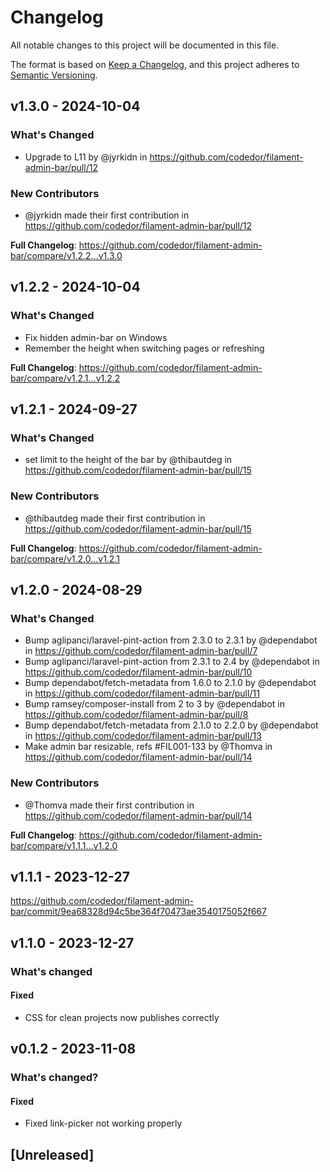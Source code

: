 # Changelog

All notable changes to this project will be documented in this file.

The format is based on [Keep a Changelog](https://keepachangelog.com/en/1.0.0/),
and this project adheres to [Semantic Versioning](https://semver.org/spec/v2.0.0.html).

## v1.3.0 - 2024-10-04

### What's Changed

* Upgrade to L11 by @jyrkidn in https://github.com/codedor/filament-admin-bar/pull/12

### New Contributors

* @jyrkidn made their first contribution in https://github.com/codedor/filament-admin-bar/pull/12

**Full Changelog**: https://github.com/codedor/filament-admin-bar/compare/v1.2.2...v1.3.0

## v1.2.2 - 2024-10-04

### What's Changed

* Fix hidden admin-bar on Windows
* Remember the height when switching pages or refreshing

**Full Changelog**: https://github.com/codedor/filament-admin-bar/compare/v1.2.1...v1.2.2

## v1.2.1 - 2024-09-27

### What's Changed

* set limit to the height of the bar by @thibautdeg in https://github.com/codedor/filament-admin-bar/pull/15

### New Contributors

* @thibautdeg made their first contribution in https://github.com/codedor/filament-admin-bar/pull/15

**Full Changelog**: https://github.com/codedor/filament-admin-bar/compare/v1.2.0...v1.2.1

## v1.2.0 - 2024-08-29

### What's Changed

* Bump aglipanci/laravel-pint-action from 2.3.0 to 2.3.1 by @dependabot in https://github.com/codedor/filament-admin-bar/pull/7
* Bump aglipanci/laravel-pint-action from 2.3.1 to 2.4 by @dependabot in https://github.com/codedor/filament-admin-bar/pull/10
* Bump dependabot/fetch-metadata from 1.6.0 to 2.1.0 by @dependabot in https://github.com/codedor/filament-admin-bar/pull/11
* Bump ramsey/composer-install from 2 to 3 by @dependabot in https://github.com/codedor/filament-admin-bar/pull/8
* Bump dependabot/fetch-metadata from 2.1.0 to 2.2.0 by @dependabot in https://github.com/codedor/filament-admin-bar/pull/13
* Make admin bar resizable, refs #FIL001-133 by @Thomva in https://github.com/codedor/filament-admin-bar/pull/14

### New Contributors

* @Thomva made their first contribution in https://github.com/codedor/filament-admin-bar/pull/14

**Full Changelog**: https://github.com/codedor/filament-admin-bar/compare/v1.1.1...v1.2.0

## v1.1.1 - 2023-12-27

https://github.com/codedor/filament-admin-bar/commit/9ea68328d94c5be364f70473ae3540175052f667

## v1.1.0 - 2023-12-27

### What's changed

#### Fixed

- CSS for clean projects now publishes correctly

## v0.1.2 - 2023-11-08

### What's changed?

#### Fixed

- Fixed link-picker not working properly

## [Unreleased]
